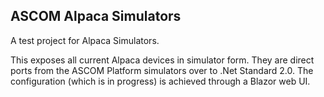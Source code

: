 ## ASCOM Alpaca Simulators
A test project for Alpaca Simulators.

This exposes all current Alpaca devices in simulator form. They are direct ports from the ASCOM Platform simulators over to .Net Standard 2.0. The configuration (which is in progress) is achieved through a Blazor web UI.